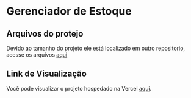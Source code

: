 # **Gerenciador de Estoque**  
## **Arquivos do protejo**  
Devido ao tamanho do projeto ele está localizado em outro repositorio, acesse os arquivos [aqui](https://github.com/Joao-Victor1213/Controle_de_estoque')
## **Link de Visualização**  
Você pode visualizar o projeto hospedado na Vercel [aqui](https://controle-de-estoque-seven.vercel.app/).

